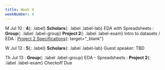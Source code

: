 ```yaml
---
title: Week 4
weekNumber: 4
---
```


M Jul 10
: **4**{: .label} **Scholars**{: .label .label-lab} EDA with Spreadsheets
: **Group**{: .label .label-group} **Project 2**{: .label .label-exam} Intro to datasets / EDA
  : [Project 2 Specifications]({{site.baseurl}}/rpd_project/#project-2-exploratory-data-analysis){: target="_blank"}

W Jul 12
: **5**{: .label} **Scholars**{: .label .label-lab} Guest speaker: TBD

Th Jul 13
: **Group**{: .label .label-group} EDA - Spreadsheets
: **Project 2**{: .label .label-exam} Checkoff Due
